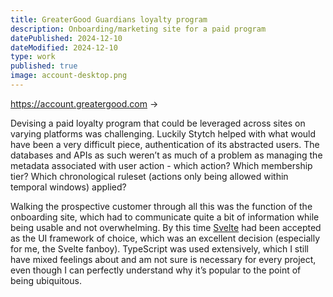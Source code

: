 ```yaml
---
title: GreaterGood Guardians loyalty program
description: Onboarding/marketing site for a paid program
datePublished: 2024-12-10
dateModified: 2024-12-10
type: work
published: true
image: account-desktop.png
---
```


<script>
import Figure from '$lib/Figure.svelte';

import desktop from '$lib/images/account-desktop.png';
import mobile from '$lib/images/account-mobile-cropped.png';
</script>

<a href="https://account.greatergood.com" rel="noreferrer" aria-label="GreaterGood Guardians loyalty program">https://account.greatergood.com &rarr;</a>

Devising a paid loyalty program that could be leveraged across sites on varying platforms was challenging. Luckily Stytch helped with what would have been a very difficult piece, authentication of its abstracted users. The databases and APIs as such weren’t as much of a problem as managing the metadata associated with user action - which action? Which membership tier? Which chronological ruleset (actions only being allowed within temporal windows) applied?

Walking the prospective customer through all this was the function of the onboarding site, which had to communicate quite a bit of information while being usable and not overwhelming. By this time [Svelte](https://svelte.dev) had been accepted as the UI framework of choice, which was an excellent decision (especially for me, the Svelte fanboy). TypeScript was used extensively, which I still have mixed feelings about and am not sure is necessary for every project, even though I can perfectly understand why it’s popular to the point of being ubiquitous.

<Figure src={desktop} alt="Site viewed with a largeish viewport" width="1024" height="2225" />

<Figure src={mobile} alt="Site viewed with a mobile device" width="414" height="1661" />
